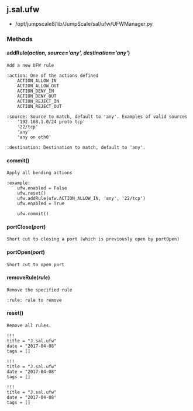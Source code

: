 <!-- toc -->
## j.sal.ufw

- /opt/jumpscale8/lib/JumpScale/sal/ufw/UFWManager.py

### Methods

#### addRule(*action, source='any', destination='any'*) 

```
Add a new UFW rule

:action: One of the actions defined
    ACTION_ALLOW_IN
    ACTION_ALLOW_OUT
    ACTION_DENY_IN
    ACTION_DENY_OUT
    ACTION_REJECT_IN
    ACTION_REJECT_OUT

:source: Source to match, default to 'any'. Examples of valid sources
    '192.168.1.0/24 proto tcp'
    '22/tcp'
    'any'
    'any on eth0'

:destination: Destination to match, default to 'any'.

```

#### commit() 

```
Apply all bending actions

:example:
    ufw.enabled = False
    ufw.reset()
    ufw.addRule(ufw.ACTION_ALLOW_IN, 'any', '22/tcp')
    ufw.enabled = True

    ufw.commit()

```

#### portClose(*port*) 

```
Short cut to closing a port (which is previously open by portOpen)

```

#### portOpen(*port*) 

```
Short cut to open port

```

#### removeRule(*rule*) 

```
Remove the specified rule

:rule: rule to remove

```

#### reset() 

```
Remove all rules.

```


```
!!!
title = "J.sal.ufw"
date = "2017-04-08"
tags = []
```

```
!!!
title = "J.sal.ufw"
date = "2017-04-08"
tags = []
```

```
!!!
title = "J.sal.ufw"
date = "2017-04-08"
tags = []
```
